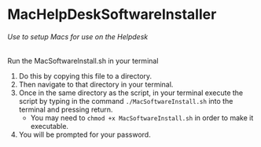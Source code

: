 # MacHelpDeskSoftwareInstaller
###### Use to setup Macs for use on the Helpdesk

Run the MacSoftwareInstall.sh in your terminal
1. Do this by copying this file to a directory. 
2. Then navigate to that directory in your terminal. 
3. Once in the same directory as the script, in your terminal execute the script by typing in the command ``` ./MacSoftwareInstall.sh ``` into the terminal and pressing return.
    - You may need to ```chmod +x MacSoftwareInstall.sh``` in order to make it executable.
4. You will be prompted for your password. 

